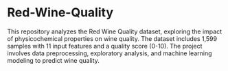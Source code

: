 # Red-Wine-Quality
This repository analyzes the Red Wine Quality dataset, exploring the impact of physicochemical properties on wine quality. The dataset includes 1,599 samples with 11 input features and a quality score (0-10). The project involves data preprocessing, exploratory analysis, and machine learning modeling to predict wine quality.
